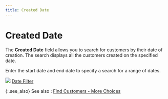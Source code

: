 ```yaml
---
title: Created Date
---
```


# Created Date


The **Created Date** field allows  you to search for customers by their date of creation. The search displays  all the customers created on the specified date.


Enter the start  date and end date to specify a search for a range of dates.


![]({{site.mc_baseurl}}/img/lens.gif) [Date  Filter]({{site.wwe_chm}}/misc/date_filter.html)


{:.see_also}
See also
: [Find  Customers - More Choices]({{site.mc_baseurl}}/find-customers/find-customers-dialog-box/customer_filter_more_choices.html)

